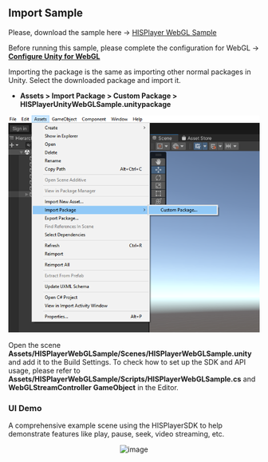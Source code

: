 ## Import Sample
Please, download the sample here -> [HISPlayer WebGL Sample](https://downloads.hisplayer.com/Unity/WebGL/HISPlayerUnityWebGLSample.unitypackage)

Before running this sample, please complete the configuration for WebGL ->  [**Configure Unity for WebGL**](./setup-guide.md#Configure-Unity-for-WebGL)

Importing the package is the same as importing other normal packages in Unity. Select the downloaded package and import it.

- **Assets > Import Package > Custom Package > HISPlayerUnityWebGLSample.unitypackage**

<p align="center">
<img src="./assets/import-package.png">
</p>
  
Open the scene **Assets/HISPlayerWebGLSample/Scenes/HISPlayerWebGLSample.unity** and add it to the Build Settings. 
To check how to set up the SDK and API usage, please refer to **Assets/HISPlayerWebGLSample/Scripts/HISPlayerWebGLSample.cs** and **WebGLStreamController GameObject** in the Editor.

### UI Demo
A comprehensive example scene using the HISPlayerSDK to help demonstrate features like play, pause, seek, video streaming, etc.

<p align="center">
<img width="900" alt="image" src="https://github.com/HISPlayer/UnityWebGL-SDK/assets/47497948/928ca4d0-5bfe-4231-a511-63e13292b892">
</p>
